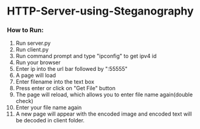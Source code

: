 # HTTP-Server-using-Steganography

### How to Run:

1) Run server.py
2) Run client.py
3) Run command prompt and type "ipconfig" to get ipv4 id
4) Run your browser 
5) Enter ip into the url bar followed by ":55555"
6) A page will load
7) Enter filename into the text box
8) Press enter or click on "Get File" button
9) The page will reload, which allows you to enter file name again(double check)
10) Enter your file name again
11) A new page will appear with the encoded image and encoded text will be decoded 
    in client folder.
